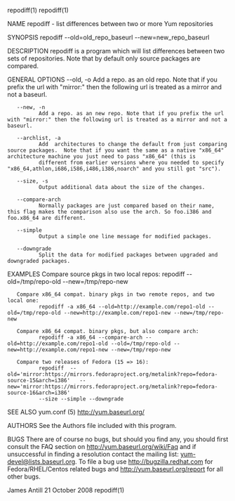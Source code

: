 repodiff(1)                                                                                                                                                                                       repodiff(1)



NAME
       repodiff - list differences between two or more Yum repositories

SYNOPSIS
       repodiff --old=old_repo_baseurl --new=new_repo_baseurl

DESCRIPTION
       repodiff is a program which will list differences between two sets of repositories.  Note that by default only source packages are compared.

GENERAL OPTIONS
       --old, -o
              Add a repo. as an old repo. Note that if you prefix the url with "mirror:" then the following url is treated as a mirror and not a baseurl.

       --new, -n
              Add a repo. as an new repo. Note that if you prefix the url with "mirror:" then the following url is treated as a mirror and not a baseurl.

       --archlist, -a
              Add  architectures to change the default from just comparing source packages.  Note that if you want the same as a native "x86_64" architecture machine you just need to pass "x86_64" (this is
              different from earlier versions where you needed to specify "x86_64,athlon,i686,i586,i486,i386,noarch" and you still got "src").

       --size, -s
              Output additional data about the size of the changes.

       --compare-arch
              Normally packages are just compared based on their name, this flag makes the comparison also use the arch. So foo.i386 and foo.x86_64 are different.

       --simple
              Output a simple one line message for modified packages.

       --downgrade
              Split the data for modified packages between upgraded and downgraded packages.

EXAMPLES
       Compare source pkgs in two local repos:
              repodiff --old=/tmp/repo-old --new=/tmp/repo-new

       Compare x86_64 compat. binary pkgs in two remote repos, and two local one:
              repodiff -a x86_64 --old=http://example.com/repo1-old --old=/tmp/repo-old --new=http://example.com/repo1-new --new=/tmp/repo-new

       Compare x86_64 compat. binary pkgs, but also compare arch:
              repodiff -a x86_64 --compare-arch --old=http://example.com/repo1-old --old=/tmp/repo-old --new=http://example.com/repo1-new --new=/tmp/repo-new

       Compare two releases of Fedora (15 => 16):
              repodiff  --old='mirror:https://mirrors.fedoraproject.org/metalink?repo=fedora-source-15&arch=i386'   --new='mirror:https://mirrors.fedoraproject.org/metalink?repo=fedora-source-16&arch=i386'
              --size --simple --downgrade

SEE ALSO
       yum.conf (5)
       http://yum.baseurl.org/


AUTHORS
       See the Authors file included with this program.


BUGS
       There  are  of  course  no  bugs, but should you find any, you should first consult the FAQ section on http://yum.baseurl.org/wiki/Faq and if unsuccessful in finding a resolution contact the mailing
       list: yum-devel@lists.baseurl.org.  To file a bug use http://bugzilla.redhat.com for Fedora/RHEL/Centos related bugs and http://yum.baseurl.org/report for all other bugs.




James Antill                                                                                   21 October 2008                                                                                    repodiff(1)
